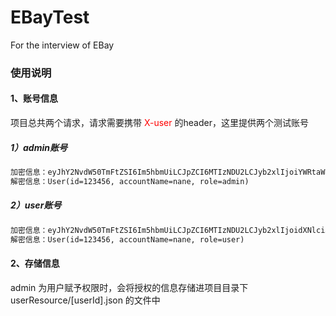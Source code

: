 # EBayTest
For the interview of EBay

### 使用说明

#### 1、账号信息

项目总共两个请求，请求需要携带 <font color="red">X-user</font> 的header，这里提供两个测试账号

##### 1）admin账号

```txt
加密信息：eyJhY2NvdW50TmFtZSI6Im5hbmUiLCJpZCI6MTIzNDU2LCJyb2xlIjoiYWRtaW4ifQ==
解密信息：User(id=123456, accountName=nane, role=admin)
```

##### 2）user账号

```txt
加密信息：eyJhY2NvdW50TmFtZSI6Im5hbmUiLCJpZCI6MTIzNDU2LCJyb2xlIjoidXNlciJ9
解密信息：User(id=123456, accountName=nane, role=user)
```

#### 2、存储信息

admin 为用户赋予权限时，会将授权的信息存储进项目目录下 userResource/[userId].json 的文件中

